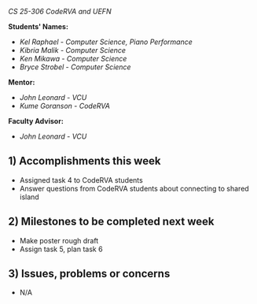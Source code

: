  *CS 25-306 CodeRVA and UEFN*

**Students' Names:**
- *Kel Raphael* - *Computer Science, Piano Performance*
- *Kibria Malik* - *Computer Science*
- *Ken Mikawa* - *Computer Science*
- *Bryce Strobel* - *Computer Science*

**Mentor:**
- *John Leonard*  - *VCU*
- *Kume Goranson* - *CodeRVA*

**Faculty Advisor:**
- *John Leonard*  - *VCU*

## 1) Accomplishments this week ##
- Assigned task 4 to CodeRVA students
- Answer questions from CodeRVA students about connecting to shared island

## 2) Milestones to be completed next week ##
- Make poster rough draft
- Assign task 5, plan task 6

## 3) Issues, problems or concerns ##
- N/A

